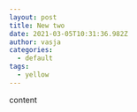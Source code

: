 ```yaml
---
layout: post
title: New two
date: 2021-03-05T10:31:36.982Z
author: vasja
categories:
  - default
tags:
  - yellow
---
```

content